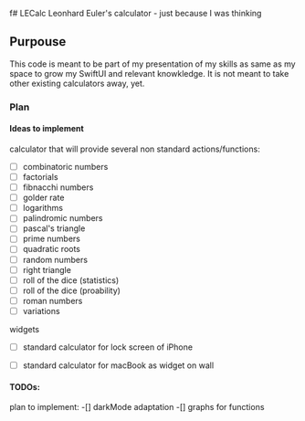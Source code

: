 f# LECalc
Leonhard Euler's calculator - just because I was thinking 

## Purpouse 
This code is meant to be part of my presentation of my skills as same as my space to grow my SwiftUI and relevant knowkledge. It is not meant to take other existing calculators away, yet.

### Plan 

#### Ideas to implement

calculator that will provide several non standard actions/functions: 
-[ ] combinatoric numbers
-[ ] factorials
-[ ] fibnacchi numbers 
-[ ] golder rate
-[ ] logarithms
-[ ] palindromic numbers
-[ ] pascal's triangle
-[ ] prime numbers
-[ ] quadratic roots
-[ ] random numbers
-[ ] right triangle
-[ ] roll of the dice (statistics)
-[ ] roll of the dice (proability)
-[ ] roman numbers
-[ ] variations

widgets 
-[ ] standard calculator for lock screen of iPhone
-[ ] standard calculator for macBook as widget on wall  


#### TODOs: 

plan to implement: 
-[] darkMode adaptation
-[] graphs for functions 
